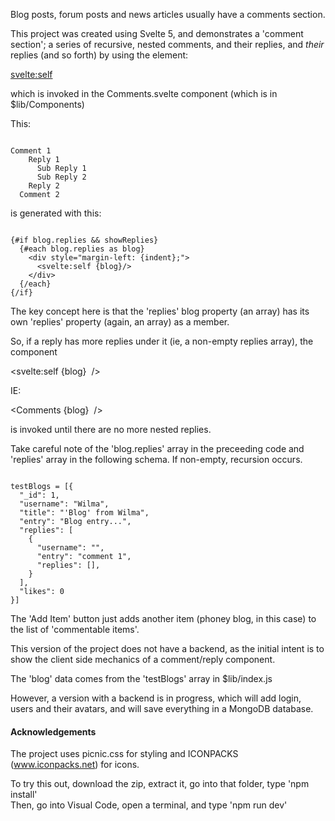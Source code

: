 
Blog posts, forum posts and news articles usually have a comments section.

This project was created using Svelte 5, and demonstrates a 'comment section'; a series of recursive, nested comments, and their replies, and _their_ replies (and so forth) by using the element:

<svelte:self>

which is invoked in the Comments.svelte component (which is in $lib/Components)

This:
```

Comment 1
    Reply 1
      Sub Reply 1    
      Sub Reply 2
    Reply 2
  Comment 2

```
is generated with this:

```

{#if blog.replies && showReplies}
  {#each blog.replies as blog}
    <div style="margin-left: {indent};">   
      <svelte:self {blog}/>
    </div>
  {/each}
{/if}

```

The key concept here is that the 'replies' blog property (an array) has its own 'replies' property (again, an array) as a member.

So, if a reply has more replies under it (ie, a non-empty replies array), the component

<svelte:self {blog}  />

IE:

<Comments {blog}  />

is invoked until there are no more nested replies.

Take careful note of the 'blog.replies' array in the preceeding code and 'replies' array in the following schema. If non-empty, recursion occurs.
```

testBlogs = [{
  "_id": 1,
  "username": "Wilma",
  "title": "'Blog' from Wilma",  
  "entry": "Blog entry...",
  "replies": [
    {
      "username": "",
      "entry": "comment 1",
      "replies": [],
    }
  ],
  "likes": 0
}]

```

The 'Add Item' button just adds another item (phoney blog, in this case) to the list of 'commentable items'.

This version of the project does not have a backend, as the initial intent is to show the client side mechanics of a comment/reply component.

The 'blog' data comes from the 'testBlogs' array in $lib/index.js

However, a version with a backend is in progress, which will add login, users and their avatars, and will save everything in a MongoDB database.

#### Acknowledgements

The project uses picnic.css for styling and ICONPACKS (www.iconpacks.net) for icons.


To try this out, download the zip, extract it, go into that folder, type 'npm install'\
Then, go into Visual Code, open a terminal, and type 'npm run dev'
